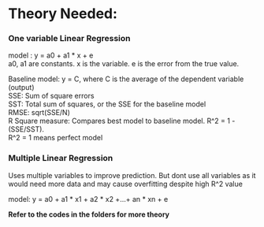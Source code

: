# Theory Needed:

### One variable Linear Regression

model : y = a0 + a1 * x + e<br>
a0, a1 are constants. x is the variable. e is the error from the true value.

Baseline model: y = C, where C is the average of the dependent variable (output)<br>
SSE: Sum of square errors<br>
SST: Total sum of squares, or the SSE for the baseline model<br>
RMSE: sqrt(SSE/N)<br>
R Square measure: Compares best model to baseline model. R^2 = 1 - (SSE/SST).<br>
R^2 = 1 means perfect model

### Multiple Linear Regression

Uses multiple variables to improve prediction. But dont use all variables as it would need more data and may cause overfitting despite high R^2 value

model: y = a0 + a1 * x1 + a2 * x2 +...+ an * xn + e<br>

**Refer to the codes in the folders for more theory**
